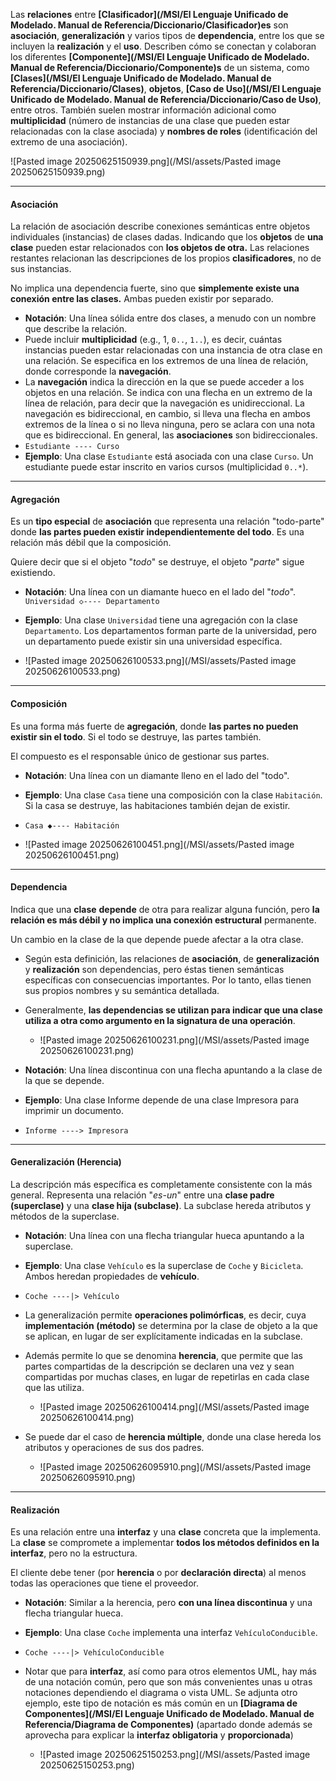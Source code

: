Las **relaciones** entre **[Clasificador](/MSI/El Lenguaje Unificado de Modelado. Manual de Referencia/Diccionario/Clasificador)es** son **asociación**, **generalización** y varios tipos de **dependencia**, entre los que se incluyen la **realización** y el **uso**.
Describen cómo se conectan y colaboran los diferentes **[Componente](/MSI/El Lenguaje Unificado de Modelado. Manual de Referencia/Diccionario/Componente)s** de un sistema, como **[Clases](/MSI/El Lenguaje Unificado de Modelado. Manual de Referencia/Diccionario/Clases)**, **objetos**, **[Caso de Uso](/MSI/El Lenguaje Unificado de Modelado. Manual de Referencia/Diccionario/Caso de Uso)**, entre otros.
También suelen mostrar información adicional como **multiplicidad** (número de instancias de una clase que pueden estar relacionadas con la clase asociada) y **nombres de roles** (identificación del extremo de una asociación).

![Pasted image 20250625150939.png](/MSI/assets/Pasted image 20250625150939.png)
****
#### **Asociación**
La relación de asociación describe conexiones semánticas entre objetos individuales (instancias) de clases dadas. Indicando que los **objetos** de **una clase** pueden estar relacionados con **los objetos de otra.**
Las relaciones restantes relacionan las descripciones de los propios **clasificadores**, no de sus instancias.

No implica una dependencia fuerte, sino que **simplemente existe una conexión entre las clases.** Ambas pueden existir por separado.

- **Notación**: Una línea sólida entre dos clases, a menudo con un nombre que describe la relación. 
- Puede incluir **multiplicidad** (e.g., 1, `0..`, `1..`), es decir, cuántas instancias pueden estar relacionadas con una instancia de otra clase en una relación. Se especifica en los extremos de una línea de relación, donde corresponde la **navegación**.
- La **navegación** indica la dirección en la que se puede acceder a los objetos en una relación. Se indica con una flecha en un extremo de la línea de relación, para decir que la navegación es unidireccional. La navegación es bidireccional, en cambio, si lleva una flecha en ambos extremos de la línea o si no lleva ninguna, pero se aclara con una nota que es bidireccional. En general, las **asociaciones** son bidireccionales. 
- `Estudiante ---- Curso`
- **Ejemplo**: Una clase `Estudiante` está asociada con una clase `Curso`. Un estudiante puede estar inscrito en varios cursos (multiplicidad `0..*`).
****
#### **Agregación**
Es un **tipo especial** de **asociación** que representa una relación "todo-parte" donde **las partes pueden existir independientemente del todo**. Es una relación más débil que la composición. 

Quiere decir que si el objeto "*todo*" se destruye, el objeto "*parte*" sigue existiendo.

- **Notación**: Una línea con un diamante hueco en el lado del "*todo*". `Universidad ◇---- Departamento`
- **Ejemplo**: Una clase `Universidad` tiene una agregación con la clase `Departamento`. Los departamentos forman parte de la universidad, pero un departamento puede existir sin una universidad específica.

- ![Pasted image 20250626100533.png](/MSI/assets/Pasted image 20250626100533.png)
****
#### **Composición**
Es una forma más fuerte de **agregación**, donde **las partes no pueden existir sin el todo**. Si el todo se destruye, las partes también. 

El compuesto es el responsable único de gestionar sus partes.

- **Notación**: Una línea con un diamante lleno en el lado del "todo".
- **Ejemplo**: Una clase `Casa` tiene una composición con la clase `Habitación`. Si la casa se destruye, las habitaciones también dejan de existir.
- `Casa ◆---- Habitación`
	
- ![Pasted image 20250626100451.png](/MSI/assets/Pasted image 20250626100451.png)
****
#### **Dependencia**
Indica que una **clase** **depende** de otra para realizar alguna función, pero **la relación es más débil y no implica una conexión estructural** permanente.

Un cambio en la clase de la que depende puede afectar a la otra clase.

- Según esta definición, las relaciones de **asociación**, de **generalización** y **realización** son dependencias, pero éstas tienen semánticas específicas con consecuencias importantes. Por lo tanto, ellas tienen sus propios nombres y su semántica detallada.
- Generalmente, **las dependencias se utilizan para indicar que una clase utiliza a otra como argumento en la signatura de una operación**.
	
	- ![Pasted image 20250626100231.png](/MSI/assets/Pasted image 20250626100231.png)
- **Notación**: Una línea discontinua con una flecha apuntando a la clase de la que se depende.
- **Ejemplo**: Una clase Informe depende de una clase Impresora para imprimir un documento.
- `Informe ----> Impresora`
****
#### **Generalización (Herencia)**
La descripción más específica es completamente consistente con la más general. Representa una relación "*es-un*" entre una **clase padre (superclase)** y una **clase hija (subclase)**. La subclase hereda atributos y métodos de la superclase.

- **Notación**: Una línea con una flecha triangular hueca apuntando a la superclase.
- **Ejemplo**: Una clase `Vehículo` es la superclase de `Coche` y `Bicicleta`. Ambos heredan propiedades de **vehículo**.
- `Coche ----|> Vehículo`
- La generalización permite **operaciones polimórficas**, es decir, cuya **implementación (método)** se determina por la clase de objeto a la que se aplican, en lugar de ser explícitamente indicadas en la subclase.
- Además permite lo que se denomina **herencia**, que permite que las partes compartidas de la descripción se declaren una vez y sean compartidas por muchas clases, en lugar de repetirlas en cada clase que las utiliza.
	
	- ![Pasted image 20250626100414.png](/MSI/assets/Pasted image 20250626100414.png)
- Se puede dar el caso de **herencia múltiple**, donde una clase hereda los atributos y operaciones de sus dos padres.
	
	- ![Pasted image 20250626095910.png](/MSI/assets/Pasted image 20250626095910.png)
****
#### **Realización**
Es una relación entre una **interfaz** y una **clase** concreta que la implementa.
La **clase** se compromete a implementar **todos los métodos definidos en la interfaz**, pero no la estructura.

El cliente debe tener (por **herencia** o por **declaración directa**) al menos todas las operaciones que tiene el proveedor.

- **Notación**: Similar a la herencia, pero **con una línea discontinua** y una flecha triangular hueca.
- **Ejemplo**: Una clase `Coche` implementa una interfaz `VehículoConducible`.
- `Coche ----|> VehículoConducible`
- Notar que para **interfaz**, así como para otros elementos UML, hay más de una notación común, pero que son más convenientes unas u otras notaciones dependiendo el diagrama o vista UML. Se adjunta otro ejemplo, este tipo de notación es más común en un **[Diagrama de Componentes](/MSI/El Lenguaje Unificado de Modelado. Manual de Referencia/Diagrama de Componentes)** (apartado donde además se aprovecha para explicar la **interfaz obligatoria** y **proporcionada**)
	
	- ![Pasted image 20250625150253.png](/MSI/assets/Pasted image 20250625150253.png)

